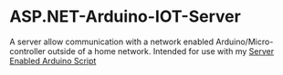 # ASP.NET-Arduino-IOT-Server
A server allow communication with a network enabled Arduino/Micro-controller outside of a home network.
Intended for use with my <a href="https://github.com/washS118/Sever-Enabled-Arduino">Server Enabled Arduino Script</a>
